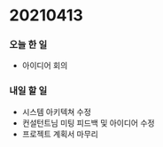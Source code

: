 # 20210413

### 오늘 한 일

- 아이디어 회의



### 내일 할 일

- 시스템 아키텍쳐 수정
- 컨설턴트님 미팅 피드백 및 아이디어 수정
- 프로젝트 계획서 마무리